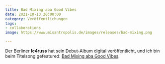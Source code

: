 ```yaml
---
title: Bad Mixing aba Good Vibes
date: 2021-10-13 20:00:00
category: Veröffentlichungen
tags:
- collaborations
image: https://www.misantropolis.de/images/releases/bad-mixing.png

---
```


Der Berliner **Ic4russ** hat sein Debut-Album digital veröffentlicht, und ich bin beim Titelsong gefeatured: [Bad Mixing aba Good Vibes](https://www.misantropolis.de/musik/bad-mixing-aba-good-vibes).
